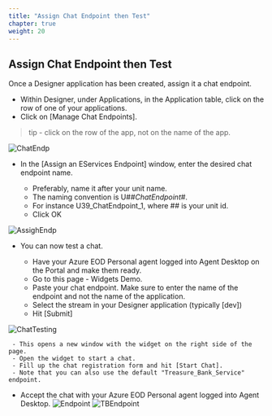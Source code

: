 ```yaml
---
title: "Assign Chat Endpoint then Test"
chapter: true
weight: 20
---
```


## Assign Chat Endpoint then Test
Once a Designer application has been created, assign it a chat endpoint. 

- Within Designer, under Applications, in the Application table, click on the row of one of your applications.
- Click on [Manage Chat Endpoints]. 
 
>tip - click on the row of the app, not on the name of the app. 

![ChatEndp](/images/eodDsgnrManageChatEP.png)

- In the [Assign an EServices Endpoint] window, enter the desired chat endpoint name.

     - Preferably, name it after your unit name.
     - The naming convention is U##_ChatEndpoint_#. 
     - For instance U39_ChatEndpoint_1, where ## is your unit id.
     - Click OK  

![AssighEndp](/images/eodAssignEsEndpoint.png)

- You can now test a chat.

     - Have your Azure EOD Personal agent logged into Agent Desktop on the Portal and make them ready.
     - Go to this page - Widgets Demo. 
     - Paste your chat endpoint. Make sure to enter the name of the endpoint and not the name of the application.
     - Select the stream in your Designer application (typically [dev])
     - Hit [Submit]

![ChatTesting](/images/file_1623269540913_azureChatTesting.png)

     - This opens a new window with the widget on the right side of the page.
     - Open the widget to start a chat.
     - Fill up the chat registration form and hit [Start Chat].        
     - Note that you can also use the default "Treasure_Bank_Service" endpoint.


-  Accept the chat with your Azure EOD Personal agent logged into Agent Desktop. 
![Endpoint](/images/file_1623292912618_azureEndpointChat7.png)
![TBEndpoint](/images/file_1623272703571_azureEndpointChat.png)

